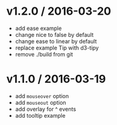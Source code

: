 
v1.2.0 / 2016-03-20
===================

  * add ease example
  * change nice to false by default
  * change ease to linear by default
  * replace example Tip with d3-tipy
  * remove ./build from git

v1.1.0 / 2016-03-19
===================

  - add `mouseover` option
  - add `mouseout` option
  - add overlay for ^ events
  - add tooltip example
